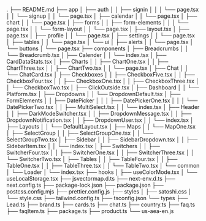 .
├── README.md
├── app
│   ├── auth
│   │   ├── signin
│   │   │   └── page.tsx
│   │   └── signup
│   │       └── page.tsx
│   ├── calendar
│   │   └── page.tsx
│   ├── chart
│   │   └── page.tsx
│   ├── forms
│   │   ├── form-elements
│   │   │   └── page.tsx
│   │   └── form-layout
│   │       └── page.tsx
│   ├── layout.tsx
│   ├── page.tsx
│   ├── profile
│   │   └── page.tsx
│   ├── settings
│   │   └── page.tsx
│   ├── tables
│   │   └── page.tsx
│   └── ui
│       ├── alerts
│       │   └── page.tsx
│       └── buttons
│           └── page.tsx
├── components
│   ├── Breadcrumbs
│   │   └── Breadcrumb.tsx
│   ├── Calender
│   │   └── index.tsx
│   ├── CardDataStats.tsx
│   ├── Charts
│   │   ├── ChartOne.tsx
│   │   ├── ChartThree.tsx
│   │   ├── ChartTwo.tsx
│   │   └── page.tsx
│   ├── Chat
│   │   └── ChatCard.tsx
│   ├── Checkboxes
│   │   ├── CheckboxFive.tsx
│   │   ├── CheckboxFour.tsx
│   │   ├── CheckboxOne.tsx
│   │   ├── CheckboxThree.tsx
│   │   └── CheckboxTwo.tsx
│   ├── ClickOutside.tsx
│   ├── Dashboard
│   │   └── Platform.tsx
│   ├── Dropdowns
│   │   └── DropdownDefault.tsx
│   ├── FormElements
│   │   ├── DatePicker
│   │   │   ├── DatePickerOne.tsx
│   │   │   └── DatePickerTwo.tsx
│   │   ├── MultiSelect.tsx
│   │   └── index.tsx
│   ├── Header
│   │   ├── DarkModeSwitcher.tsx
│   │   ├── DropdownMessage.tsx
│   │   ├── DropdownNotification.tsx
│   │   ├── DropdownUser.tsx
│   │   └── index.tsx
│   ├── Layouts
│   │   └── DefaultLayout.tsx
│   ├── Maps
│   │   └── MapOne.tsx
│   ├── SelectGroup
│   │   ├── SelectGroupOne.tsx
│   │   └── SelectGroupTwo.tsx
│   ├── Sidebar
│   │   ├── SidebarDropdown.tsx
│   │   ├── SidebarItem.tsx
│   │   └── index.tsx
│   ├── Switchers
│   │   ├── SwitcherFour.tsx
│   │   ├── SwitcherOne.tsx
│   │   ├── SwitcherThree.tsx
│   │   └── SwitcherTwo.tsx
│   ├── Tables
│   │   ├── TableFour.tsx
│   │   ├── TableOne.tsx
│   │   ├── TableThree.tsx
│   │   └── TableTwo.tsx
│   └── common
│       └── Loader
│           └── index.tsx
├── hooks
│   ├── useColorMode.tsx
│   └── useLocalStorage.tsx
├── jsvectormap.d.ts
├── next-env.d.ts
├── next.config.ts
├── package-lock.json
├── package.json
├── postcss.config.mjs
├── prettier.config.js
├── styles
│   ├── satoshi.css
│   └── style.css
├── tailwind.config.ts
├── tsconfig.json
└── types
    ├── Lead.ts
    ├── brand.ts
    ├── cards.ts
    ├── chat.ts
    ├── country.ts
    ├── faq.ts
    ├── faqItem.ts
    ├── package.ts
    ├── product.ts
    └── us-aea-en.js